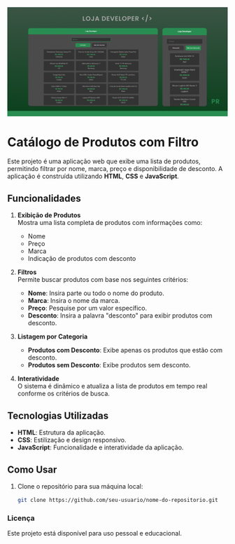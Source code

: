 <img src='./dev.jpg'>

# Catálogo de Produtos com Filtro

Este projeto é uma aplicação web que exibe uma lista de produtos, permitindo filtrar por nome, marca, preço e disponibilidade de desconto. A aplicação é construída utilizando **HTML**, **CSS** e **JavaScript**.

## Funcionalidades

1. **Exibição de Produtos**  
   Mostra uma lista completa de produtos com informações como:
   - Nome
   - Preço
   - Marca
   - Indicação de produtos com desconto

2. **Filtros**  
   Permite buscar produtos com base nos seguintes critérios:
   - **Nome**: Insira parte ou todo o nome do produto.
   - **Marca**: Insira o nome da marca.
   - **Preço**: Pesquise por um valor específico.
   - **Desconto**: Insira a palavra "desconto" para exibir produtos com desconto.

3. **Listagem por Categoria**  
   - **Produtos com Desconto**: Exibe apenas os produtos que estão com desconto.  
   - **Produtos sem Desconto**: Exibe produtos sem desconto.

4. **Interatividade**  
   O sistema é dinâmico e atualiza a lista de produtos em tempo real conforme os critérios de busca.

## Tecnologias Utilizadas

- **HTML**: Estrutura da aplicação.
- **CSS**: Estilização e design responsivo.
- **JavaScript**: Funcionalidade e interatividade da aplicação.

## Como Usar

1. Clone o repositório para sua máquina local:
   ```bash
   git clone https://github.com/seu-usuario/nome-do-repositorio.git
   ```
### Licença
 Este projeto está disponível para uso pessoal e educacional.